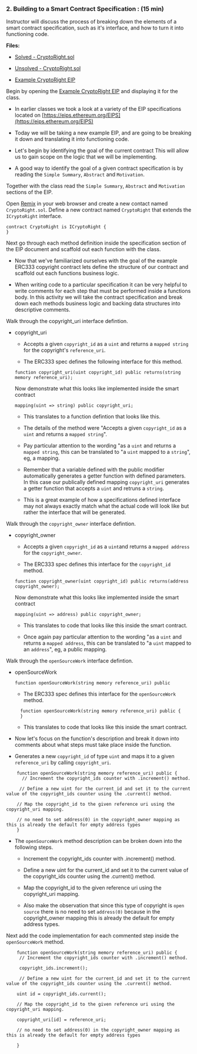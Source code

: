 ### 2. Building to a Smart Contract Specification : (15 min)

Instructor will discuss the process of breaking down the elements of a smart contract specification, such as it's interface, and how to turn it into functioning code.

**Files:**

* [Solved - CryptoRight.sol](Activities/LP-02-Ins_Building_to_a_Smart_Contract_Specification/Solved/CryptoRight.sol)

* [Unsolved - CryptoRight.sol](Activities/LP-02-Ins_Building_to_a_Smart_Contract_Specification/Unsolved/CryptoRightSpec.sol)

* [Example CryptoRight EIP](Activities/LP-02-Ins_Building_to_a_Smart_Contract_Specification/Resources/ExampleEIP.md)

Begin by opening the [Example CryptoRight EIP](Activities/LP-02-Ins_Building_to_a_Smart_Contract_Specification/Resources/ExampleEIP.md) and displaying it for the class.

* In earlier classes we took a look at a variety of the EIP specifications located on [https://eips.ethereum.org/EIPS](https://eips.ethereum.org/EIPS)

* Today we will be taking a new example EIP, and are going to be breaking it down and translating it into functioning code.

* Let's begin by identifying the goal of the current contract This will allow us to gain scope on the logic that we will be implementing.

* A good way to identify the goal of a given contract specification is by reading the `Simple Summary`, `Abstract` and `Motivation`.

Together with the class read the `Simple Summary`, `Abstract` and `Motivation` sections of the EIP.

Open [Remix](https:://remix.ethereum.org/) in your web browser and create a new contact named `CryptoRight.sol`. Define  a new contract named `CryptoRight` that extends the `ICryptoRight` interface.

```Solidity
contract CryptoRight is ICryptoRight {
}
```

Next go through each method definition inside the specification section of the EIP document and scaffold out each function with the class.

* Now that we've familiarized ourselves with the goal of the example ERC333 copyright contract lets define the structure of our contract and scaffold out each functions business logic.

* When writing code to a particular specification it can be very helpful to write comments for each step that must be performed inside a functions body. In this activity we will take the contract specification and break down each methods business logic and backing data structures into descriptive comments.

Walk through the copyright_uri interface defintion.

* copyright_uri

  * Accepts a given `copyright_id` as a `uint` and returns a `mapped string` for the copyright's `reference_uri`.

  * The ERC333 spec defines the following interface for this method.

  ```Solidity
  function copyright_uri(uint copyright_id) public returns(string memory reference_uri);
  ```

  Now demonstrate what this looks like implemented inside the smart contract

  ```Solidity
  mapping(uint => string) public copyright_uri;
  ```

  * This translates to a function defintion that looks like this.

  * The details of the method were "Accepts a given `copyright_id` as a `uint` and returns a `mapped string`".

  * Pay particular attention to the wording  "as a `uint` and returns a `mapped string`, this can be translated to "a `uint` mapped to a `string`", eg, a mapping.

  * Remember that a variable defined with the public modifier automatically generates a getter function with defined parameters. In this case our publically defined mapping `copyright_uri` generates a getter function that accepts a `uint` and retruns a `string`.

  * This is a great example of how a specifications defined interface may not always exactly match what the actual code will look like but rather the interface that will be generated.

Walk through the `copyright_owner` interface defintion.

* copyright_owner

  * Accepts a given `copyright_id` as a `uint`and returns a `mapped address` for the `copyright_owner`.

  * The ERC333 spec defines this interface for the `copyright_id` method.

  ```solidity
  function copyright_owner(uint copyright_id) public returns(address copyright_owner);
  ```

  Now demonstrate what this looks like implemented inside the smart contract

  ```Solidity
  mapping(uint => address) public copyright_owner;
  ```

  * This translates to code that looks like this inside the smart contract.

  * Once again pay particular attention to the wording  "as a `uint` and returns a `mapped address`, this can be translated to "a `uint` mapped to an `address`", eg, a public mapping.

Walk through the `openSourceWork` interface defintion.

* openSourceWork

  ```Solidity
  function openSourceWork(string memory reference_uri) public
  ```

  * The ERC333 spec defines this interface for the `openSourceWork`  method.

  ```Solidity
    function openSourceWork(string memory reference_uri) public {
    }
  ```

  * This translates to code that looks  like this inside the smart contract.

* Now let's focus on the function's description and break it down into comments about what steps must take place inside the function.

* Generates a new `copyright_id` of type `uint` and maps it to a given `reference_uri` by calling `copyright_uri`.

```Solidity
    function openSourceWork(string memory reference_uri) public {
      // Increment the copyright_ids counter with .increment() method.

     // Define a new uint for the current_id and set it to the current value of the copyright_ids counter using the .current() method.

    // Map the copyright_id to the given reference uri using the copyright_uri mapping.

    // no need to set address(0) in the copyright_owner mapping as this is already the default for empty address types
    }
  ```

* The `openSourceWork` method description can be broken down into the following steps.

  * Increment the copyright_ids counter with .increment() method.

  * Define a new uint for the current_id and set it to the current value of the copyright_ids counter using the .current() method.

  * Map the copyright_id to the given reference uri using the copyright_uri mapping.

  * Also make the observation that since this type of copyright is `open source` there is no need to set `address(0)` because in the copyright_owner mapping this is already the default for empty address types.

Next add the code implementation for each commented step inside the `openSourceWork` method.

```Solidity
    function openSourceWork(string memory reference_uri) public {
     // Increment the copyright_ids counter with .increment() method.

     copyright_ids.increment();

     // Define a new uint for the current_id and set it to the current value of the copyright_ids counter using the .current() method.

    uint id = copyright_ids.current();

    // Map the copyright_id to the given reference uri using the copyright_uri mapping.

    copyright_uri[id] = reference_uri;

    // no need to set address(0) in the copyright_owner mapping as this is already the default for empty address types

    }
  ```
